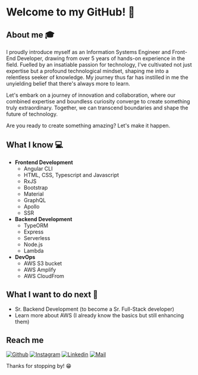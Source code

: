 # Welcome to my GitHub! 👋
<!--
<div align="center">
	<img src="https://raw.githubusercontent.com/Sarthakbh321/sarthakbh321/master/intro.gif">
</div>
-->

## About me :mortar_board:
<!-- I am a passionate Information Systems Engineer and Front End Developer with over 4 years of experience. This passion has helped me develop a very good technological mindset, and given me the curiosity to learn more. I firmly believe that **no amount of knowledge is enough knowledge**. -->
I proudly introduce myself as an Information Systems Engineer and Front-End Developer, drawing from over 5 years of hands-on experience in the field. Fuelled by an insatiable passion for technology, I've cultivated not just expertise but a profound technological mindset, shaping me into a relentless seeker of knowledge. My journey thus far has instilled in me the unyielding belief that there's always more to learn.

Let's embark on a journey of innovation and collaboration, where our combined expertise and boundless curiosity converge to create something truly extraordinary. Together, we can transcend boundaries and shape the future of technology.

Are you ready to create something amazing? Let's make it happen.

## What I know :computer:
- **Frontend Development**
	- Angular CLI
	- HTML, CSS, Typescript and Javascript
 	- RxJS 
	- Bootstrap
	- Material
	- GraphQL
 	- Apollo
  	- SSR
- **Backend Development**
	- TypeORM
 	- Express
  	- Serverless
  	- Node.js
  	- Lambda
- **DevOps**
  - AWS S3 bucket
  - AWS Amplify
  - AWS CloudFrom
	

## What I want to do next :thinking:
- Sr. Backend Development (to become a Sr. Full-Stack developer)
- Learn more about AWS (I already know the basics but still enhancing them)

## Reach me 
[![Github](https://img.shields.io/github/followers/mdigliodo?label=Follow&style=social)](https://github.com/mdigliodo)
[![Instagram](https://img.shields.io/badge/-@mdigliodo-red?style=flat-square&logo=instagram&logoColor=white&link=https://www.instagram.com/mdigliodo/)](https://www.instagram.com/mdigliodo/)
[![Linkedin](https://img.shields.io/badge/-Mateo%20Digliodo-blue?style=flat-square&logo=linkedin&logoColor=white&link=https://www.linkedin.com/in/mateodigliodo/)](https://www.linkedin.com/in/mateodigliodo/)
[![Mail](https://img.shields.io/badge/-Mateo%20Digliodo-gray?style=flat-square&logo=gmail&logoColor=red&link=https://www.linkedin.com/in/mateodigliodo/)](mailto:mdigliodo@gmail.com)


Thanks for stopping by! 😁
